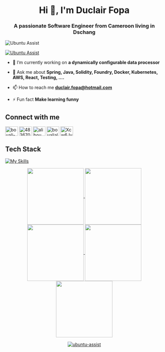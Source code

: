 <h1 align="center">Hi 👋, I'm Duclair Fopa</h1>
<h3 align="center">A passionate Software Engineer from Cameroon living in Dschang</h3> 

<p align="left"> <img src="https://komarev.com/ghpvc/?username=ubuntu-assist&label=Profile%20views&color=0e75b6&style=flat" alt="Ubuntu Assist" /> </p>

<p align="left"> <a href="https://github.com/ryo-ma/github-profile-trophy"><img src="https://github-profile-trophy.vercel.app/?username=ubuntu-assist" alt="Ubuntu Assist" /></a> </p>

- 🔭 I’m currently working on **a dynamically configurable data processor**

- 💬 Ask me about **Spring, Java, Solidity, Foundry, Docker, Kubernetes, AWS, React, Testing, ....**

- 📫 How to reach me **duclair.fopa@hotmail.com**

- ⚡ Fun fact **Make learning funny**

## Connect with me
<p align="left">
<a href="https://linkedin.com/in/bouali-ali-33026072" target="blank"><img align="center" src="https://raw.githubusercontent.com/rahuldkjain/github-profile-readme-generator/master/src/images/icons/Social/linked-in-alt.svg" alt="bouali-ali-33026072" height="30" width="40" /></a>
<a href="https://stackoverflow.com/users/4836701/bouali-ali" target="blank"><img align="center" src="https://raw.githubusercontent.com/rahuldkjain/github-profile-readme-generator/master/src/images/icons/Social/stack-overflow.svg" alt="4836701/bouali-ali" height="30" width="40" /></a>
<a href="https://instagram.com/alibou_coding" target="blank"><img align="center" src="https://raw.githubusercontent.com/rahuldkjain/github-profile-readme-generator/master/src/images/icons/Social/instagram.svg" alt="alibou_coding" height="30" width="40" /></a>
<a href="https://www.youtube.com/c/boualiali" target="blank"><img align="center" src="https://raw.githubusercontent.com/rahuldkjain/github-profile-readme-generator/master/src/images/icons/Social/youtube.svg" alt="boualiali" height="30" width="40" /></a>
<a href="https://discord.gg/Xcw6JyptqA" target="blank"><img align="center" src="https://raw.githubusercontent.com/rahuldkjain/github-profile-readme-generator/master/src/images/icons/Social/discord.svg" alt="Xcw6JyptqA" height="30" width="40" /></a>
</p>

## Tech Stack
[![My Skills](https://skillicons.dev/icons?i=js,html,css,angular,bash,docker,express,git,github,haskell,idea,ai,java,latex,linux,mongodb,mysql,netlify,nodejs,npm,postman,react,spring,stackoverflow,ts,vscode,vite,vercel,tailwind,solidity,maven,linkedin,githubactions,c,graphql,ubuntu,windows,postgres,atom,regex,styledcomponents,svg,yarn,pnpm,sublime)](https://skillicons.dev)

<div align="center">
<a href="https://github.com/ubuntu-assist">
<img align="center" src="http://github-profile-summary-cards.vercel.app/api/cards/stats?username=ubuntu-assist&theme=2077" height="180em" />
<img align="center" src="http://github-profile-summary-cards.vercel.app/api/cards/most-commit-language?username=ubuntu-assist&theme=2077" height="180em" />
<img align="center" src="http://github-profile-summary-cards.vercel.app/api/cards/repos-per-language?username=ubuntu-assist&theme=2077" height="180em" />
<img align="center" src="http://github-profile-summary-cards.vercel.app/api/cards/productive-time?username=ubuntu-assist&theme=2077" height="180em" />
<img align="center" src="http://github-profile-summary-cards.vercel.app/api/cards/profile-details?username=ubuntu-assist&theme=2077" height="180em" />
</div>

<p style="text-align: center;"><img align="center" src="https://github-readme-streak-stats.herokuapp.com/?user=ubuntu-assist&" alt="ubuntu-assist" /></p>
